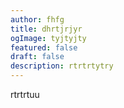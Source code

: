 ```yaml
---
author: fhfg
title: dhrtjrjyr
ogImage: tyjtyjty
featured: false
draft: false
description: rtrtrtytry
---
```

rtrtrtuu
